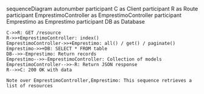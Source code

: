 sequenceDiagram
    autonumber
    participant C as Client
    participant R as Route
    participant EmprestimoController as EmprestimoController
    participant Emprestimo as Emprestimo
    participant DB as Database
    
    C->>R: GET /resource
    R->>+EmprestimoController: index()
    EmprestimoController->>+Emprestimo: all() / get() / paginate()
    Emprestimo->>+DB: SELECT * FROM table
    DB-->>-Emprestimo: Return records
    Emprestimo-->>-EmprestimoController: Collection of models
    EmprestimoController-->>-R: Return JSON response
    R-->>C: 200 OK with data
    
    Note over EmprestimoController,Emprestimo: This sequence retrieves a list of resources
  